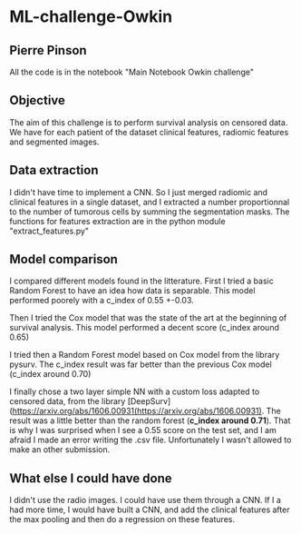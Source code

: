 # ML-challenge-Owkin
## Pierre Pinson
All the code is in the notebook "Main Notebook Owkin challenge"
## Objective
The aim of this challenge is to perform survival analysis on censored data. 
We have for each patient of the dataset clinical features, radiomic features and segmented images.

## Data extraction
I didn't have time to implement a CNN. So I just merged radiomic and clinical features in a single dataset, and I extracted a number proportionnal to the number of tumorous cells by summing the segmentation masks. 
The functions for features extraction are in the python module "extract_features.py"

## Model comparison
I compared different models found in the litterature. First I tried a basic Random Forest to have an idea how data is separable. This model performed poorely with a c_index of 0.55 +-0.03.

Then I tried the Cox model that was the state of the art at the beginning of survival analysis. 
This model performed a decent score (c_index around 0.65)

I tried then a Random Forest model based on Cox model from the library pysurv. The c_index result was far better than the previous Cox model (c_index around 0.70)

I finally chose a two layer simple NN with a custom loss adapted to censored data, from the library [DeepSurv] (https://arxiv.org/abs/1606.00931(https://arxiv.org/abs/1606.00931). The result was a little better than the random forest (**c_index around 0.71**). That is why I was surprised when I see a 0.55 score on the test set, and I am afraid I made an error writing the .csv file. Unfortunately I wasn't allowed to make an other submission.

## What else I could have done
I didn't use the radio images. I could have use them through a CNN. If I a had more time, I would have built a CNN, and add the clinical features after the max pooling and then do a regression on these features. 
